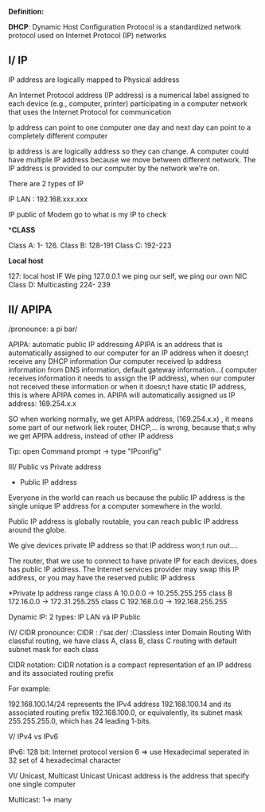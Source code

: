 **Definition:** 

**DHCP**: Dynamic Host Configuration Protocol is a standardized network protocol used on Internet Protocol (IP) networks

I/ IP
-----

IP address are logically mapped to Physical address

An Internet Protocol address (IP address) is a numerical label assigned to each device (e.g., computer, printer) participating in a computer network that uses the Internet Protocol for communication

Ip address can point to one computer one day and next day can point to a completely different computer

Ip address is are logically address so they can change. A computer could have multiple IP address because we move between different network. The IP address is provided to our computer by the network we're on.

There are 2 types of IP

IP LAN : 192.168.xxx.xxx
 
IP public of Modem  go to what is my IP to check

***CLASS**

Class A: 1- 126.
Class B: 128-191
Class C: 192-223

**Local host**

127: local host
IF We ping 127.0.0.1 we ping our self, we ping our own NIC
Class D: Multicasting 224- 239

II/ APIPA 
-----------

/pronounce: a pi bar/

APIPA: automatic public IP addressing
APIPA is an address that is automatically assigned to our computer for an IP address when it doesn;t receive any DHCP information
Our computer received Ip address information from DNS information, default gateway information...( computer receives information it needs to assign the IP address), when our computer not received these information or when it doesn;t have static IP address, this is where APIPA comes in.
APIPA will automatically assigned us IP address: 169.254.x.x

SO when working normally, we get APIPA address, (169.254.x.x) , it means some part of our network liek router, DHCP,... is wrong, because that;s why we get APIPA address, instead of other IP address

Tip: open Command prompt -> type "IPconfig"


III/ Public vs Private address

* Public IP address

Everyone in the world can reach us because the public IP address is the single unique IP address for a computer somewhere in the world. 

Public IP address is globally routable, you can reach public IP address around the globe.

We give devices private IP address so that IP address won;t run out....

The router, that we use to connect to have private IP for each devices, does has public IP address. The Internet services provider may swap this IP address, or you may have the reserved public IP address

*Private Ip address range
class A 10.0.0.0 -> 10.255.255.255
class B 172.16.0.0 -> 172.31.255.255
class C 192.168.0.0 -> 192.168.255.255

Dynamic IP: 2 types: IP LAN và IP Public

IV/ CIDR 
pronounce: CIDR : /ˈsaɪ.der/ :Classless inter Domain Routing
With classful routing, we have class A, class B, class C routing with default subnet mask for each class

CIDR notation:  CIDR notation is a compact representation of an IP address and its associated routing prefix

For example:

192.168.100.14/24 represents the IPv4 address 192.168.100.14 and its associated routing prefix 192.168.100.0, or equivalently, its subnet mask 255.255.255.0, which has 24 leading 1-bits.

V/ IPv4 vs IPv6

IPv6: 128 bit: Internet protocol version 6
=> use Hexadecimal
seperated in 32 set of 4 hexadecimal character 

VI/ Unicast, Multicast
Unicast
Unicast address is the address that specify one single computer

Multicast: 1-> many








